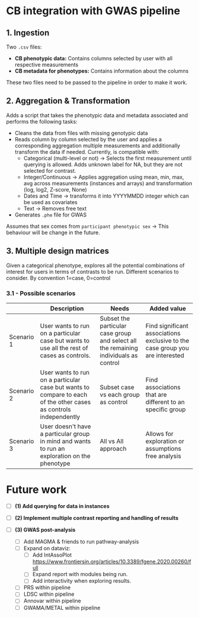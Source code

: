 
# CB integration with GWAS pipeline

## 1. **Ingestion**

Two `.csv` files:
- **CB phenotypic data:** Contains columns selected by user with all respective measurements
- **CB metadata for phenotypes:** Contains information about the columns

These two files need to be passed to the pipeline in order to make it work.

## 2. **Aggregation & Transformation**

Adds a script that takes the phenotypic data and metadata associated and performs the following tasks:
- Cleans the data from files with missing genotypic data
- Reads column by column selected by the user and applies a corresponding aggregation multiple measurements and additionally transform the data if needed. Currently, is compatible with:
  - Categorical (multi-level or not) -> Selects the first measurement until querying is allowed. Adds unknown label for NA, but they are not selected for contrast.
  - Integer/Continuous -> Applies aggregation using mean, min, max, avg across measurements (instances and arrays) and transformation (log, log2, Z-score, None)
  - Dates and Time -> transforms it into YYYYMMDD integer which can be used as covariates
  - Text -> Removes free text
- Generates `.phe` file for GWAS

Assumes that sex comes from `participant phenotypic sex` -> This behaviour will be change in the future.

## 3. **Multiple design matrices**

  Given a categorical phenotype, explores all the potential combinations of interest for users in terms of contrasts to be run. Different scenarios to consider. By convention 1=case, 0=control

### 3.1 - Possible scenarios

|| Description | Needs | Added value |
|--|--|--|--|
| Scenario 1 | User wants to run on a particular case but wants to use all the rest of cases as controls. | Subset the particular case group and select all the remaining individuals as control | Find significant associations exclusive to the case group you are interested |
| Scenario 2 | User wants to run on a particular case but wants to compare to each of the other cases as controls independently | Subset case vs each group as control | Find associations that are different to an specific group |
| Scenario 3 | User doesn't have a particular group in mind and wants to run an exploration on the phenotype | All vs All approach | Allows for exploration or assumptions free analysis |


# Future work

- [ ] **(1) Add querying for data in instances**


- [ ] **(2) Implement multiple contrast reporting and handling of results**


- [ ] **(3) GWAS post-analysis**
   - [ ] Add MAGMA & friends to run pathway-analysis
   - [ ] Expand on dataviz: 
      - [ ] Add IntAssoPlot https://www.frontiersin.org/articles/10.3389/fgene.2020.00260/full
      - [ ] Expand report with modules being run.
      - [ ] Add interactivity when exploring results.
   - [ ] PRS within pipeline
   - [ ] LDSC within pipeline
   - [ ] Annovar within pipeline
   - [ ] GWAMA/METAL within pipeline
